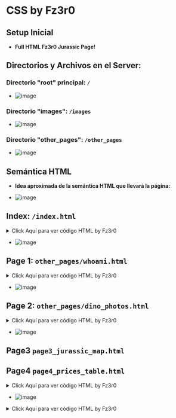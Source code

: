 



# CSS by Fz3r0

## Setup Inicial

- **Full HTML Fz3r0 Jurassic Page!**

## Directorios y Archivos en el Server:  

### Directorio "root" principal: `/`

- ![image](https://user-images.githubusercontent.com/94720207/170094834-5e5a8430-9afd-4f42-bcce-b78d42c20a69.png)

### Directorio "images": `/images`

- ![image](https://user-images.githubusercontent.com/94720207/170095055-e33e59b8-daf1-43dc-879e-f21440aa51e2.png)

### Directorio "other_pages": `/other_pages`

- ![image](https://user-images.githubusercontent.com/94720207/170095288-cfd3f10d-0fa9-42f4-b3b5-30084a0aa86c.png)

## Semántica HTML
 
- **Idea aproximada de la semántica HTML que llevará la página:**

- ![image](https://user-images.githubusercontent.com/94720207/169996597-cde55d9f-4834-440d-8337-d57135dd190a.png)
 
## Index: `/index.html`

<details>
<summary>Click Aquí para ver código HTML by Fz3r0</summary>

```html
<!DOCTYPE html>
<html>
    <head>
		<title>Fz3r0: Jurassic Park - CSS Pro Lab</title>
		<meta charser="utf-8">
		<meta name="keywords" content="Fz3r0 CSS Pro Lab">
		<meta name="description" content="Github: Fz3r0 /// Twitter: Fzer0_OPs">
		<meta name="author" content="Fz3r0">
		<meta name="copyright" content="Skynet Incorporated SA. de CV.">
		<meta name="robots" content="index">
		<meta name="robots" content="follow">
		<link href="images/favicon.ico" rel="icon" type="image/x-icon">
    </head>	
    <body>
    <header>
    		<nav>
    			<ul>
    				<p>---------| Este es el "header" y su "nav" |---------</p>
    				<li><a href="page1_whoami.html">Link a Page1: ¿Quién es Fz3r0?</a></li>
    				<li><a href="page2_dino_photos.html">Link a Page2: Fotos de Dinosaurios</a></li>
    				<li><a href="page3_jurassic_map.html">Link a Page3: Mapa del Parque</a></li>
    				<li><a href="page4_prices_table.html">Link a Page4: Jurassic Store</a></li>
    				<p>---------| Termina el "header" y su "nav" |---------</p>
    			</ul>
    		</nav>
    </header>
<main>    
    <article>
		<section>	
    		        <p>---------| Inicia el "contenido central" de página |---------</p>
    		        <h1>Titulo 1 (Section1)</h1>
    			<p>
    				Párrafo1 Section1 Párrafo1 Section1 Párrafo1 Section1 Párrafo1 Section1 Párrafo1 Section1 Párrafo1 Section1.<br>
    				Atentamente: Párrafo1 Section1		  
    			</p>
    			<p>
    				Párrafo2 Section1 Párrafo2 Section1 Párrafo2 Section1 Párrafo2 Section1.
    			</p>
    			<p>
    			<a href="https://www.youtube.com/watch?v=u6ckRTxyNyA"><img src="images/explorer.jpg" alt="alt: explorer" title="title: mouse hover"></a><br>
    			Párrafo3: Foto + Pie de foto de la Explorer de Jurassic Park
    			</p>
		</section>    
		<section>	
    		        <h2>Titulo 2 (Section2)</h2>
    			<p>
    				Párrafo1 Section2 Párrafo1 Section2 Párrafo1 Section2 Párrafo1 Section2 Párrafo1 Section2 Párrafo1 Section2 Párrafo1 Section2 Párrafo1 Section2 Párrafo1 Section2 Párrafo1 Section2 Párrafo1 Section2 Párrafo1 Section2 Párrafo1 Section2 Párrafo1 Section2 Párrafo1 Section2 Párrafo1 Section2 Párrafo1 Section2.   
    			</p>
    			<p>---------| Termina el "contenido central" de página |---------</p>
		</section>
	        <section>
	    	<aside>
	    		<h3>Titulo aside 1</h3>
	    		<p>Contenido aside 1</p>
	    	</aside>
	        </section>
	        <section>
	    	<aside>
	    		<h3>Titulo aside 2</h3>
	    		<p>Contenido aside 2</p>
	    	</aside>
	        </section>
    </article>        
    	    <aside>
	        <h3>Titulo aside 3, aside independiente de article</h3>
	        <p>Contenido aside 3: sin "section" y fuera del "article", último "aside"</p>
	    </aside>
</main>
    <footer>
    		 <nav>
    		     <p>---------| comienza footer y su nav |---------</p>	
    			 <ul>
    			 <li><a href="index.html" >Link a index.html: Volver al Index</a></li>
		         <li><a href="page1_whoami.html">Link a Page1: ¿Quién es Fz3r0?</a></li>
    			 </ul>
		         <p>Este es el footer con su "nav"</p>
    		 </nav>
    </footer>	    
    </body>
</html>
```

</details>
	
- ![image](https://user-images.githubusercontent.com/94720207/170096441-5686606f-2e71-4734-a5de-a1cfa7aa8023.png)

## Page 1: `other_pages/whoami.html`

<details>
<summary>Click Aquí para ver código HTML by Fz3r0</summary>
	
```html
<!DOCTYPE html>
<html>
    <head>
		<title>Fz3r0: Jurassic Park - CSS Pro Lab</title>
		<meta charser="utf-8">
		<meta name="keywords" content="Fz3r0 CSS Pro Lab">
		<meta name="description" content="Github: Fz3r0 /// Twitter: Fzer0_OPs">
		<meta name="author" content="Fz3r0">
		<meta name="copyright" content="Skynet Incorporated SA. de CV.">
		<meta name="robots" content="index">
		<meta name="robots" content="follow">
		<link href="images/favicon.ico" rel="icon" type="image/x-icon">
    </head>	
    <body>
    <header>
    		<nav>
    			<ul>
    				<p>---------| Este es el "header" y su "nav" |---------</p>
    				<li><a href="page1_whoami.html">Link a Page1: ¿Quién es Fz3r0?</a></li>
    				<li><a href="page2_dino_photos.html">Link a Page2: Fotos de Dinosaurios</a></li>
    				<li><a href="page3_jurassic_map.html">Link a Page3: Mapa del Parque</a></li>
    				<li><a href="page4_prices_table.html">Link a Page4: Jurassic Store</a></li>
    				<p>---------| Termina el "header" y su "nav" |---------</p>
    			</ul>
    		</nav>
    </header>
<main>    
    <article>
		<section>	
    		        <p>---------| Inicia el "contenido central" de página |---------</p>
    		        <h1>Titulo 1 (Section1): WHO AM I???</h1>
    			<p>
    				Párrafo1 Section1:<br>
    				I am: | Github: Fz3r0 | Twitter: Fz3r0_OPs 		  
    			</p>
    			<p>
    				Párrafo2 Section1<br>
    				Follow me!!!
    			</p>
    			<p>
    			<a href="https://github.com/Fz3r0"><img src="https://user-images.githubusercontent.com/94720207/165896925-bb6403fc-e3b3-480f-971b-874401e43708.gif" alt="alt: explorer" title="title: mouse hover"></a><br>
    			I am Fz3r0 and the Sun no longer rises...
    			</p>
		</section>    
	        <section>
	    	<aside>
	    		<h3>Titulo aside 1</h3>
	    		<p>Contenido aside 1</p>
	    	</aside>
	        </section>
	        <section>
	    	<aside>
	    		<h3>Titulo aside 2</h3>
	    		<p>Contenido aside 2</p>
	    	</aside>
	        </section>
    </article>        
    	    <aside>
	        <h3>Titulo aside 3, aside independiente de article</h3>
	        <p>Contenido aside 3: sin "section" y fuera del "article", último "aside"</p>
	    </aside>
</main>
    <footer>
    		 <nav>
    		     <p>---------| comienza footer y su nav |---------</p>	
    			 <ul>
    			 <li><a href="index.html" >Link a index.html: Volver al Index</a></li>
		         <li><a href="page1_whoami.html">Link a Page1: ¿Quién es Fz3r0?</a></li>
    			 </ul>
		         <p>Este es el footer con su "nav"</p>
    		 </nav>
    </footer>	    
    </body>
</html>
```
</details>

- ![image](https://user-images.githubusercontent.com/94720207/170097670-9ad06536-2001-4c95-830b-e0ce104b0f37.png)

## Page 2: `other_pages/dino_photos.html`

<details>
<summary>Click Aquí para ver código HTML by Fz3r0</summary>	
	
```html
<!DOCTYPE html>
<html>
    <head>
		<title>Fz3r0: Jurassic Park - CSS Pro Lab</title>
		<meta charser="utf-8">
		<meta name="keywords" content="Fz3r0 CSS Pro Lab">
		<meta name="description" content="Github: Fz3r0 /// Twitter: Fzer0_OPs">
		<meta name="author" content="Fz3r0">
		<meta name="copyright" content="Skynet Incorporated SA. de CV.">
		<meta name="robots" content="index">
		<meta name="robots" content="follow">
		<link href="images/favicon.ico" rel="icon" type="image/x-icon">
    </head>	
    <body>
    <header>
    		<nav>
    			<ul>
    				<p>---------| Este es el "header" y su "nav" |---------</p>
    				<li><a href="page1_whoami.html">Link a Page1: ¿Quién es Fz3r0?</a></li>
    				<li><a href="page2_dino_photos.html">Link a Page2: Fotos de Dinosaurios</a></li>
    				<li><a href="page3_jurassic_map.html">Link a Page3: Mapa del Parque</a></li>
    				<li><a href="page4_prices_table.html">Link a Page4: Jurassic Store</a></li>
    				<p>---------| Termina el "header" y su "nav" |---------</p>
    			</ul>
    		</nav>
    </header>
<main>    
    <article>
		<section>	
    		        <p>---------| Inicia el "contenido central" de página |---------</p>
    		        <h1>Titulo 1 (Section1): Fotos de Dinosaurios</h1>
    			<p>
    			<h3> Foto1: </h3>
    			<a href="https://github.com/Fz3r0"><img src="../images/welcome.jpg" alt="alt: welcome" title="title: welcome mouse hover"></a><br>
    			Párrafo 1: welcome to jurassic park!!!
    			</p>
    			<h3> Foto2: </h3>
    			<a href="https://github.com/Fz3r0"><img src="../images/brachio.jpg" alt="alt: welcome" title="title: welcome mouse hover"></a><br>
    			Párrafo 2: welcome to jurassic park!!!
    			</p>
    			<h3> Foto3: </h3>
    			<a href="https://github.com/Fz3r0"><img src="../images/malcom.jpg" alt="alt: welcome" title="title: welcome mouse hover"></a><br>
    			Párrafo 3: welcome to jurassic park!!!
    			</p>
		</section>    
	        <section>
	    	<aside>
	    		<h3>Titulo aside 1</h3>
	    		<p>Contenido aside 1</p>
	    	</aside>
	        </section>
	        <section>
	    	<aside>
	    		<h3>Titulo aside 2</h3>
	    		<p>Contenido aside 2</p>
	    	</aside>
	        </section>
    </article>        
    	    <aside>
	        <h3>Titulo aside 3, aside independiente de article</h3>
	        <p>Contenido aside 3: sin "section" y fuera del "article", último "aside"</p>
	    </aside>
</main>
    <footer>
    		 <nav>
    		     <p>---------| comienza footer y su nav |---------</p>	
    			 <ul>
    			 <li><a href="index.html" >Link a index.html: Volver al Index</a></li>
		         <li><a href="page1_whoami.html">Link a Page1: ¿Quién es Fz3r0?</a></li>
    			 </ul>
		         <p>Este es el footer con su "nav"</p>
    		 </nav>
    </footer>	    
    </body>
</html>
```

</details>

- ![image](https://user-images.githubusercontent.com/94720207/170100663-a66ee217-d8a2-44a4-9f4d-c53b7d085425.png)

## Page3 `page3_jurassic_map.html`





## Page4 `page4_prices_table.html`

<details>
<summary>Click Aquí para ver código HTML by Fz3r0</summary>

```html
<!DOCTYPE html>
<html>
    <head>
		<title>Fz3r0: Jurassic Park - CSS Pro Lab</title>
		<meta charser="utf-8">
		<meta name="keywords" content="Fz3r0 CSS Pro Lab">
		<meta name="description" content="Github: Fz3r0 /// Twitter: Fzer0_OPs">
		<meta name="author" content="Fz3r0">
		<meta name="copyright" content="Skynet Incorporated SA. de CV.">
		<meta name="robots" content="index">
		<meta name="robots" content="follow">
		<link href="images/favicon.ico" rel="icon" type="image/x-icon">
    </head>	
    <body>
    <header>
    		<nav>
    			<ul>
    				<p>---------| Este es el "header" y su "nav" |---------</p>
    				<li><a href="page1_whoami.html">Link a Page1: ¿Quién es Fz3r0?</a></li>
    				<li><a href="page2_dino_photos.html">Link a Page2: Fotos de Dinosaurios</a></li>
    				<li><a href="page3_jurassic_map.html">Link a Page3: Mapa del Parque</a></li>
    				<li><a href="page4_prices_table.html">Link a Page4: Jurassic Store</a></li>
    				<p>---------| Termina el "header" y su "nav" |---------</p>
    			</ul>
    		</nav>
    </header>
<main>    
    <article>
	<section>	
    		        <p>---------| Inicia el "contenido central" de página |---------</p>
    		        <h1>Titulo 1 (Section1): Dino Store</h1>
	<p>
		<img src="../images/dino_store.jpg">
	</p>
	<p>	
		Section1 Párrafo1: Bienvenidos a la tienda de Jurassic Park!.<br> 
		(No tocar al velociraptor, gracias). Ahora inicia la tabla:
	</p>
    </section>
    <section>
	<table>
		<thead>
			<tr>
				<th>Header 1</th>
				<th>Header 2</th>
				<th>Header 3</th>
			</tr>
		</thead>
		<tbody>
			<tr>
				<td>*</td>
				<td>Niño</td>
				<td>Adulto</td>
			</tr>
			<tr>
				<td>Entrada</td>
				<td>$500</td>
				<td>$1000</td>
			</tr>
			<tr>
				<td>Refresco</td>
				<td>$20</td>
				<td>$20</td>
			</tr>
			<tr>
				<td>Gelatina</td>
				<td>$10</td>
				<td>$10</td>
			</tr>
			<tr>
				<td>Paseo en Jeep</td>
				<td>$150</td>
				<td>$200</td>
			</tr>
			<tr>
				<td>Electroshock</td>
				<td>Gratis!</td>
				<td>N/A</td>
			</tr>
		</tbody>
	</table>
    </section>
    <section>
	    	<aside>
	    		<h3>Titulo aside 1</h3>
	    		<p>Contenido aside 1</p>
	    	</aside>
	        </section>
	        <section>
	    	<aside>
	    		<h3>Titulo aside 2</h3>
	    		<p>Contenido aside 2</p>
	    	</aside>
	        </section>
    </article>        
    	    <aside>
	        <h3>Titulo aside 3, aside independiente de article</h3>
	        <p>Contenido aside 3: sin "section" y fuera del "article", último "aside"</p>
	    </aside>
</main>
    <footer>
    		 <nav>
    		     <p>---------| comienza footer y su nav |---------</p>	
    			 <ul>
    			 <li><a href="index.html" >Link a index.html: Volver al Index</a></li>
		         <li><a href="page1_whoami.html">Link a Page1: ¿Quién es Fz3r0?</a></li>
    			 </ul>
		         <p>Este es el footer con su "nav"</p>
    		 </nav>
    </footer>	    
    </body>
</html>	

```

</details>
	
- ![image](https://user-images.githubusercontent.com/94720207/170102578-25e09864-362b-4441-82e2-91667fa8b351.png)

<details>
<summary>Click Aquí para ver código HTML by Fz3r0</summary>
	

























---





















### Intro

- CSS: Cascade Style Sheet
- Describe la presentación de un HTML, para un HTML múltiples estilos posibles.
- Es cascada, darle estilo por estilo...por estilo....

    - Funcionamiento de CSS 

- CSS funciona a base de `selectores`. 
- Los selectores pueden ser usados en 1 o varios `elementos`
- Cada elemento seleccionado tiene sus propias `propiedades`

```css
/* Esto es un comentario en CSS */
```

```css
/* Funcionamiento básico de CSS */

html {
    test-align: left;
    color: tomato;
}

*  {
   box-sizing: border-box;
}

.card {
    background-color: white;
    border-radius: 4px;
    box-shadow: 0 2px 5px rgba(0,0,0,0.3);
```







    
    - Empezar con un `index.html` Que tal el: fz3r0 super special HTML!!!



### References

- https://bootswatch.com/
- 


